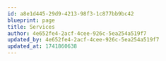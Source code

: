 ```yaml
---
id: a8e1d445-29d9-4213-98f3-1c877bb9bc42
blueprint: page
title: Services
author: 4e652fe4-2acf-4cee-926c-5ea254a519f7
updated_by: 4e652fe4-2acf-4cee-926c-5ea254a519f7
updated_at: 1741860638
---
```

